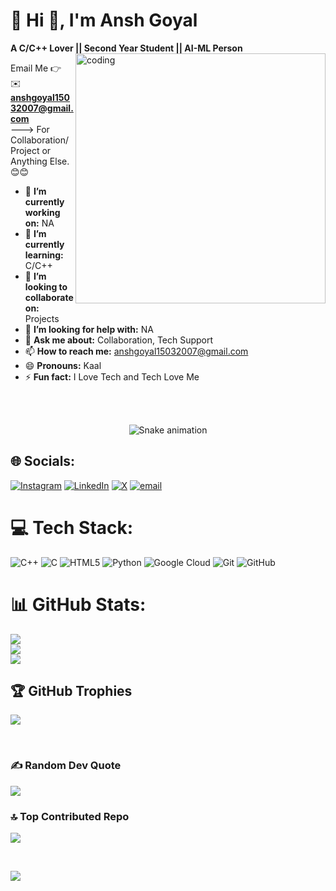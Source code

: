 # 💫 Hi 👋, I'm Ansh Goyal
**A C/C++ Lover  || Second Year Student  || AI-ML Person**<img align="right" width="400" height="400" alt="coding" src="https://github.com/user-attachments/assets/3c451ddc-e79c-48b8-a6e5-3194b3887d6a" />
<br>


Email Me 👉 ✉️ **anshgoyal15032007@gmail.com**<br>
---> For Collaboration/Project or Anything Else. 😊😊

- 🔭 **I’m currently working on:** NA
- 🌱 **I’m currently learning:** C/C++
- 👯 **I’m looking to collaborate on:** Projects
- 🤔 **I’m looking for help with:** NA
- 💬 **Ask me about:** Collaboration, Tech Support
- 📫 **How to reach me:** anshgoyal15032007@gmail.com
- 😄 **Pronouns:** Kaal
- ⚡ **Fun fact:** I Love Tech and Tech Love Me

<br><br>


 



<!-- Snake Game Repo View -->

<div align="center">
  <img src="https://profile-readme-generator.com/assets/snake.svg" alt="Snake animation" />
</div>










## 🌐 Socials:
[![Instagram](https://img.shields.io/badge/Instagram-%23E4405F.svg?logo=Instagram&logoColor=white)](https://instagram.com/k_ansh_goyal) [![LinkedIn](https://img.shields.io/badge/LinkedIn-%230077B5.svg?logo=linkedin&logoColor=white)](https://linkedin.com/in/anshgoyal15032007) [![X](https://img.shields.io/badge/X-black.svg?logo=X&logoColor=white)](https://x.com/k_ansh_goyal) [![email](https://img.shields.io/badge/Email-D14836?logo=gmail&logoColor=white)](mailto:anshgoyal15032007@gmail.com) <br>

# 💻 Tech Stack:
![C++](https://img.shields.io/badge/c++-%2300599C.svg?style=flat&logo=c%2B%2B&logoColor=white) ![C](https://img.shields.io/badge/c-%2300599C.svg?style=flat&logo=c&logoColor=white) ![HTML5](https://img.shields.io/badge/html5-%23E34F26.svg?style=flat&logo=html5&logoColor=white) ![Python](https://img.shields.io/badge/python-3670A0?style=flat&logo=python&logoColor=ffdd54) ![Google Cloud](https://img.shields.io/badge/GoogleCloud-%234285F4.svg?style=flat&logo=google-cloud&logoColor=white) ![Git](https://img.shields.io/badge/git-%23F05033.svg?style=flat&logo=git&logoColor=white) ![GitHub](https://img.shields.io/badge/github-%23121011.svg?style=flat&logo=github&logoColor=white) <br>
# 📊 GitHub Stats:
![](https://github-readme-stats.vercel.app/api?username=ANSHGOYAL123&theme=dark&hide_border=false&include_all_commits=false&count_private=false)<br/>
![](https://nirzak-streak-stats.vercel.app/?user=ANSHGOYAL123&theme=dark&hide_border=false)<br/>
![](https://github-readme-stats.vercel.app/api/top-langs/?username=ANSHGOYAL123&theme=dark&hide_border=false&include_all_commits=false&count_private=false&layout=compact)
<br>

## 🏆 GitHub Trophies
![](https://github-profile-trophy.vercel.app/?username=ANSHGOYAL123&theme=radical&no-frame=false&no-bg=false&margin-w=4)

<br>

### ✍️ Random Dev Quote
![](https://quotes-github-readme.vercel.app/api?type=horizontal&theme=radical)
<br>

### 🔝 Top Contributed Repo
![](https://github-contributor-stats.vercel.app/api?username=ANSHGOYAL123&limit=5&theme=vue&combine_all_yearly_contributions=true)

<br>

[![](https://visitcount.itsvg.in/api?id=ANSHGOYAL123&icon=0&color=0)](https://visitcount.itsvg.in)

<!-- Proudly created with GPRM ( https://gprm.itsvg.in ) -->
